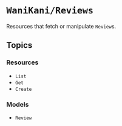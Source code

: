 # ``WaniKani/Reviews``

Resources that fetch or manipulate ``Review``s.

## Topics

### Resources

- ``List``
- ``Get``
- ``Create``

### Models

- ``Review``
